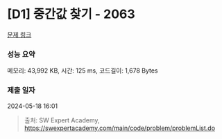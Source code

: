 # [D1] 중간값 찾기 - 2063 

[문제 링크](https://swexpertacademy.com/main/code/problem/problemDetail.do?contestProbId=AV5QPsXKA2UDFAUq) 

### 성능 요약

메모리: 43,992 KB, 시간: 125 ms, 코드길이: 1,678 Bytes

### 제출 일자

2024-05-18 16:01



> 출처: SW Expert Academy, https://swexpertacademy.com/main/code/problem/problemList.do